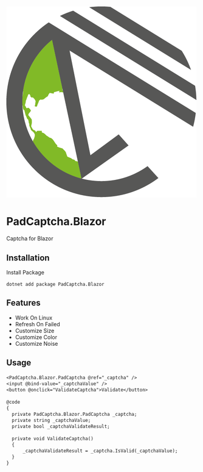 <h1>
  <picture>
    <source media="(prefers-color-scheme: dark)" srcset="content/Nuget.png">
    <source media="(prefers-color-scheme: light)" srcset="content/Nuget.png">
    <img alt="PadCaptcha.Blazor" src="content/Nuget.png">
  </picture>
</h1>

# PadCaptcha.Blazor
Captcha for Blazor



## Installation

Install Package
```
dotnet add package PadCaptcha.Blazor
```
## Features

- Work On Linux
- Refresh On Failed
- Customize Size
- Customize Color
- Customize Noise

## Usage
```
<PadCaptcha.Blazor.PadCaptcha @ref="_captcha" />
<input @bind-value="_captchaValue" />
<button @onclick="ValidateCaptcha">Validate</button>

@code
{
  private PadCaptcha.Blazor.PadCaptcha _captcha;
  private string _captchaValue;
  private bool _captchaValidateResult;

  private void ValidateCaptcha()
  {
      _captchaValidateResult = _captcha.IsValid(_captchaValue);
  }
}
```
